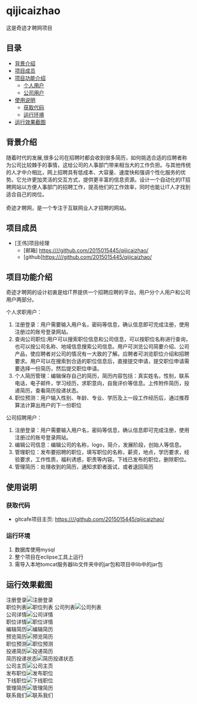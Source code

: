 # qijicaizhao
这是奇迹才聘网项目
## 目录  
* [背景介绍](#背景介绍)  
* [项目成员](#项目成员)
* [项目功能介绍](#项目功能介绍)  
  * [个人用户](#个人用户)
  * [公司用户](#公司用户)
* [使用说明](#使用说明)  
  * [获取代码](#获取代码)  
  * [运行环境](#运行环境)  
* [运行效果截图](#运行效果截图)  
  
<a name="背景介绍"></a>  
## 背景介绍  
  
随着时代的发展,很多公司在招聘时都会收到很多简历，如何挑选合适的应聘者称为公司比较棘手的事情，这给公司的人事部门带来相当大的工作负担。与其他传统的人才中介相比，网上招聘具有低成本、大容量、速度快和强调个性化服务的优势。它允许更加灵活的交互方式，提供更丰富的信息资源。设计一个自动化的IT招聘网站以方便人事部门的招聘工作，提高他们的工作效率，同时也能让IT人才找到适合自己的岗位。<br/>  
奇迹才聘网，是一个专注于互联网业人才招聘的网站。 

<a name="项目成员"></a>  
## 项目成员 

* [王伟]项目经理  
  * [邮箱] <https:////github.com/2015015445/qijicaizhao/>
  * [github]<https:////github.com/2015015445/qijicaizhao/>
  
<a name="项目介绍"></a>  
## 项目功能介绍  
  
奇迹才聘网的设计初衷是给IT界提供一个招聘应聘的平台。用户分个人用户和公司用户两部分。<br>  

<a name="个人用户"></a>
个人求职用户：<br>
1. 注册登录：用户需要输入用户名，密码等信息，确认信息即可完成注册，使用注册过的账号登录网站。<br>
2. 查询公司职位:用户可以搜索职位信息和公司信息，可以按职位名称进行查询，也可以按公司名称、地域信息搜索公司信息。用户可浏览公司简要介绍、公司产品，使应聘者对公司的情况有一大致的了解。应聘者可浏览职位介绍和招聘要求。用户可以在搜索到合适的职位信息后，直接提交申请，提交职位申请需要选择一份简历，然后提交职位申请。<br>
3. 个人简历管理：编辑保存自己的简历，简历内容包括：真实姓名，性别，联系电话，电子邮件，学习经历，求职意向，自我评价等信息。上传附件简历，投递简历，查看简历投递状态。<br>
4. 职位预测：用户输入性别、年龄、专业、学历及上一段工作经历后，通过推荐算法计算出用户的下一份职位<br>

<a name="公司用户"></a>
公司招聘用户：<br>
1. 注册登录：用户需要输入用户名，密码等信息，确认信息即可完成注册，使用注册过的账号登录网站。<br>
2. 编辑公司信息：编辑公司的名称，logo，简介，发展阶段，创始人等信息。<br>
3. 管理职位：发布要招聘的职位，填写职位的名称，薪资，地点，学历要求，经验要求，工作性质，福利诱惑，职责等内容。下线已发布的职位，删除职位。
4. 管理简历：处理收到的简历，通知求职者面试，或者退回简历
  
<a name="使用说明"></a>  
## 使用说明  

<a name="获取代码"></a>  
### 获取代码  
  
* gitcafe项目主页: <https:////github.com/2015015445/qijicaizhao/>  

<a name="运行环境"></a>  
### 运行环境  
1. 数据库使用mysql<br>
2. 整个项目在eclipse工具上运行<br>
3. 需导入本地tomcat服务器lib文件夹中的jar包和项目中lib中的jar包

<a name="运行效果截图"></a>
## 运行效果截图

注册登录![注册登录](https://github.com/2015015445/qijicaizhao/blob/master/pictures/zhucedenglu.png)<br>
职位列表![职位列表](https://github.com/2015015445/qijicaizhao/blob/master/%E8%BF%90%E8%A1%8C%E6%95%88%E6%9E%9C%E5%9B%BE/%E9%A6%96%E9%A1%B5.png)
公司列表![公司列表](https://github.com/2015015445/qijicaizhao/blob/master/%E8%BF%90%E8%A1%8C%E6%95%88%E6%9E%9C%E5%9B%BE/%E5%85%AC%E5%8F%B8.png)<br>
公司详情![公司详情](https://github.com/2015015445/qijicaizhao/blob/master/%E8%BF%90%E8%A1%8C%E6%95%88%E6%9E%9C%E5%9B%BE/%E5%85%AC%E5%8F%B8%E8%AF%A6%E6%83%85.png)<br>
职位详情![职位详情](https://github.com/2015015445/qijicaizhao/blob/master/%E8%BF%90%E8%A1%8C%E6%95%88%E6%9E%9C%E5%9B%BE/%E8%81%8C%E4%BD%8D%E8%AF%A6%E6%83%85.png)<br>
编辑简历![编辑简历](https://github.com/2015015445/qijicaizhao/blob/master/%E8%BF%90%E8%A1%8C%E6%95%88%E6%9E%9C%E5%9B%BE/%E7%BC%96%E8%BE%91%E7%AE%80%E5%8E%86.png)<br>
预览简历![预览简历](https://github.com/2015015445/qijicaizhao/blob/master/%E8%BF%90%E8%A1%8C%E6%95%88%E6%9E%9C%E5%9B%BE/%E9%A2%84%E8%A7%88%E7%AE%80%E5%8E%86.png)<br>
职位预测![职位预测](https://github.com/2015015445/qijicaizhao/blob/master/%E8%BF%90%E8%A1%8C%E6%95%88%E6%9E%9C%E5%9B%BE/%E8%81%8C%E4%BD%8D%E9%A2%84%E6%B5%8B.png)<br>
投递简历![投递简历](https://github.com/2015015445/qijicaizhao/blob/master/%E8%BF%90%E8%A1%8C%E6%95%88%E6%9E%9C%E5%9B%BE/%E6%8A%95%E9%80%92.png)<br>
简历投递状态![简历投递状态](https://github.com/2015015445/qijicaizhao/blob/master/%E8%BF%90%E8%A1%8C%E6%95%88%E6%9E%9C%E5%9B%BE/%E7%AE%80%E5%8E%86%E6%8A%95%E9%80%92%E7%8A%B6%E6%80%81.png)<br>
公司主页![公司主页](https://github.com/2015015445/qijicaizhao/blob/master/%E8%BF%90%E8%A1%8C%E6%95%88%E6%9E%9C%E5%9B%BE/%E5%85%AC%E5%8F%B8%E4%B8%BB%E9%A1%B5.png)<br>
发布职位![发布职位](https://github.com/2015015445/qijicaizhao/blob/master/%E8%BF%90%E8%A1%8C%E6%95%88%E6%9E%9C%E5%9B%BE/%E5%8F%91%E5%B8%83%E8%81%8C%E4%BD%8D.png)<br>
下线职位![下线职位](https://github.com/2015015445/qijicaizhao/blob/master/%E8%BF%90%E8%A1%8C%E6%95%88%E6%9E%9C%E5%9B%BE/%E4%B8%8B%E7%BA%BF%E8%81%8C%E4%BD%8D.png)<br>
管理简历![管理简历](https://github.com/2015015445/qijicaizhao/blob/master/%E8%BF%90%E8%A1%8C%E6%95%88%E6%9E%9C%E5%9B%BE/%E7%AE%A1%E7%90%86%E7%AE%80%E5%8E%86.png)<br>
联系我们![联系我们](https://github.com/2015015445/qijicaizhao/blob/master/%E8%BF%90%E8%A1%8C%E6%95%88%E6%9E%9C%E5%9B%BE/%E8%81%94%E7%B3%BB%E6%88%91%E4%BB%AC.png)<br>

